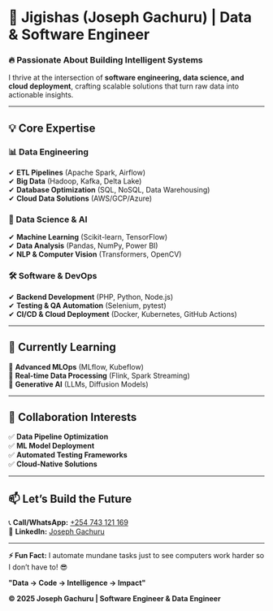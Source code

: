 # **🚀 Jigishas (Joseph Gachuru) | Data & Software Engineer**  

### **🔥 Passionate About Building Intelligent Systems**  
I thrive at the intersection of **software engineering, data science, and cloud deployment**, crafting scalable solutions that turn raw data into actionable insights.  

---

## **💡 Core Expertise**  

### **📊 Data Engineering**  
✔ **ETL Pipelines** (Apache Spark, Airflow)  
✔ **Big Data** (Hadoop, Kafka, Delta Lake)  
✔ **Database Optimization** (SQL, NoSQL, Data Warehousing)  
✔ **Cloud Data Solutions** (AWS/GCP/Azure)  

### **🤖 Data Science & AI**  
✔ **Machine Learning** (Scikit-learn, TensorFlow)  
✔ **Data Analysis** (Pandas, NumPy, Power BI)  
✔ **NLP & Computer Vision** (Transformers, OpenCV)  

### **🛠 Software & DevOps**  
✔ **Backend Development** (PHP, Python, Node.js)  
✔ **Testing & QA Automation** (Selenium, pytest)  
✔ **CI/CD & Cloud Deployment** (Docker, Kubernetes, GitHub Actions)  

---

## **🌱 Currently Learning**  
🔹 **Advanced MLOps** (MLflow, Kubeflow)  
🔹 **Real-time Data Processing** (Flink, Spark Streaming)  
🔹 **Generative AI** (LLMs, Diffusion Models)  

---

## **🤝 Collaboration Interests**  
✅ **Data Pipeline Optimization**  
✅ **ML Model Deployment**  
✅ **Automated Testing Frameworks**  
✅ **Cloud-Native Solutions**  

---

## **📫 Let’s Build the Future**  
📞 **Call/WhatsApp:** [+254 743 121 169](tel:+254743121169)  
🔗 **LinkedIn:** [Joseph Gachuru](https://www.linkedin.com/in/joseph-gachuru-375219350)  

--- 

**⚡ Fun Fact:** I automate mundane tasks just to see computers work harder so I don’t have to! 😎  

**"Data → Code → Intelligence → Impact"**


**© 2025 Joseph Gachuru | Software Engineer & Data Engineer** 

